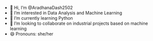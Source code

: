- 👋 Hi, I’m @AradhanaDash2502
- 👀 I’m interested in Data Analysis and Machine Learning
- 🌱 I’m currently learning Python
- 💞️ I’m looking to collaborate on industrial projects based on machine learning
- 😄 Pronouns: she/her
  

<!---
AradhanaDash2502/AradhanaDash2502 is a ✨ special ✨ repository because its `README.md` (this file) appears on your GitHub profile.
You can click the Preview link to take a look at your changes.
--->
